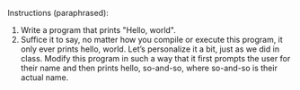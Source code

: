 Instructions (paraphrased):

  1. Write a program that prints "Hello, world".
  2. Suffice it to say, no matter how you compile or execute this program, it only ever prints hello, world. Let’s personalize it a bit, just as we did in class. Modify this program in such a way that it first prompts the user for their name and then prints hello, so-and-so, where so-and-so is their actual name.

